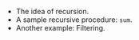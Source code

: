 * The idea of recursion.
* A sample recursive procedure: <code>sum</code>.
* Another example: Filtering.
